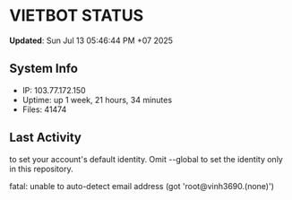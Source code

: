 # VIETBOT STATUS
**Updated**: Sun Jul 13 05:46:44 PM +07 2025

## System Info
- IP: 103.77.172.150
- Uptime: up 1 week, 21 hours, 34 minutes
- Files: 41474

## Last Activity

to set your account's default identity.
Omit --global to set the identity only in this repository.

fatal: unable to auto-detect email address (got 'root@vinh3690.(none)')

